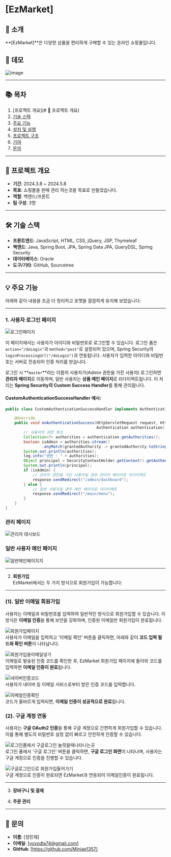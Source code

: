 # [EzMarket]

## 🛒 소개
**[EzMarket]**은 다양한 상품을 편리하게 구매할 수 있는 온라인 쇼핑몰입니다.  

## 📸 데모
![image](https://github.com/user-attachments/assets/e68db682-3ddb-418d-8ab7-efc9f60b3cf8)

---

## 📚 목차
1. [프로젝트 개요](# 📝 프로젝트 개요)
2. [기술 스택](#기술-스택)
3. [주요 기능](#주요-기능)
4. [설치 및 실행](#설치-및-실행)
5. [프로젝트 구조](#프로젝트-구조)
6. [기여](#기여)
7. [문의](#문의)

---

## 📝 프로젝트 개요
- **기간**: 2024.3.8 ~ 2024.5.8
- **목표**: 쇼핑몰을 판매 관리 하는것을 목표로 만들었습니다.
- **역할**: 백엔드/프론트
- **팀 구성**: 3명

---

## 🛠️ 기술 스택
- **프론트엔드**: JavaScript, HTML, CSS, jQuery, JSP, Thymeleaf
- **백엔드**: Java, Spring Boot, JPA, Spring Data JPA, QueryDSL, Spring Security
- **데이터베이스**: Oracle
- **도구/기타**: GitHub, Sourcetree

---

## 💡 주요 기능
아래와 같이 내용을 조금 더 정리하고 포맷을 깔끔하게 유지해 보았습니다:

---

### 1. **사용자 로그인 페이지**  
![로그인페이지](https://github.com/user-attachments/assets/3ec23d07-a3d4-471e-9b20-367b944a656b)  

이 페이지에서는 사용자가 아이디와 비밀번호로 로그인할 수 있습니다. 로그인 폼은 `action="/doLogin"`과 `method="post"`로 설정되어 있으며, Spring Security의 `loginProcessingUrl("/doLogin")`과 연동됩니다. 사용자가 입력한 아이디와 비밀번호는 서버로 전송되어 인증 처리를 받습니다.

로그인 시 **`master`**라는 이름의 사용자가(Admin 권한을 가진 사용자) 로그인하면 **관리자 페이지**로 이동하며, 일반 사용자는 **상품 메인 페이지**로 리다이렉트됩니다. 이 처리는 **Spring Security의 Custom Success Handler**를 통해 관리됩니다.

#### CustomAuthenticationSuccessHandler 예시:
```java
public class CustomAuthenticationSuccessHandler implements AuthenticationSuccessHandler {

    @Override
    public void onAuthenticationSuccess(HttpServletRequest request, HttpServletResponse response,
                                        Authentication authentication) throws IOException, ServletException {
        // 사용자의 권한 체크
        Collection<?> authorities = authentication.getAuthorities();
        boolean isAdmin = authorities.stream()
                .anyMatch(grantedAuthority -> grantedAuthority.toString().equals("ROLE_ADMIN"));
        System.out.println(authorities);
        log.info("권한 : " + authorities);
        Object principal = SecurityContextHolder.getContext().getAuthentication().getPrincipal();
        System.out.println(principal);
        if (isAdmin) {
            // 관리자 권한을 가진 사용자일 경우 관리자 페이지로 리다이렉트
            response.sendRedirect("/admin/dashboard");
        } else {
            // 일반 사용자일 경우 메인 페이지로 리다이렉트
            response.sendRedirect("/main/menu");
        }
    }
}
```

### 관리 페이지  
![관리자 데시보드](https://github.com/user-attachments/assets/b2c61aa8-ada6-4f97-a11e-498b731335ab)  

### 일반 사용자 메인 페이지  
![일반메인페이지지](https://github.com/user-attachments/assets/e68db682-3ddb-418d-8ab7-efc9f60b3cf8)  

---
   
 2. **회원가입**  
   EzMarket에서는 두 가지 방식으로 회원가입이 가능합니다:
---

   ### (1). 일반 이메일 회원가입  
   사용자는 이메일과 비밀번호를 입력하여 일반적인 방식으로 회원가입할 수 있습니다. 이 방식은 **이메일 인증**을 통해 보안을 강화하며, 인증된 이메일만 회원가입이 완료됩니다.
   
   ![회원가입페이지](https://github.com/user-attachments/assets/6beeeb5d-8beb-4cbb-bbab-a3fa8013535d)  
   사용자가 이메일을 입력하고 '이메일 확인' 버튼을 클릭하면, 아래와 같이 **코드 입력 필드와 확인 버튼**이 나타납니다.
   
   ![회원가입용이메일넣기](https://github.com/user-attachments/assets/ec2a4239-a3a2-4a92-a8b7-31f896dd59cc)  
   이메일로 발송된 인증 코드를 확인한 후, EzMarket 회원가입 페이지에 돌아와 코드를 입력하면 **이메일 인증이 완료**됩니다.
   
   ![네이버인증코드](https://github.com/user-attachments/assets/21e22912-e2b9-41ae-aae2-2c267cc49d36)  
   사용자가 네이버 등 이메일 서비스로부터 받은 인증 코드를 입력합니다.
   
   ![이메일인증확인](https://github.com/user-attachments/assets/9afd1a27-cf5a-481b-9273-41d5f24b17d9)  
   코드가 올바르게 입력되면, **이메일 인증이 성공적으로 완료**됩니다.
   
   ### (2). 구글 계정 연동  
   사용자는 **구글 OAuth2 인증**을 통해 구글 계정으로 간편하게 회원가입할 수 있습니다. 이를 통해 별도의 비밀번호 설정 없이 빠르고 안전하게 인증할 수 있습니다.
   
   ![로그인폼에서 구글로그인 눌럿을때나타나는곳](https://github.com/user-attachments/assets/9ba354f5-de65-4d5e-85c9-9869f0e302bb)  
   로그인 폼에서 '구글 로그인' 버튼을 클릭하면, **구글 로그인 화면**이 나타나며, 사용자는 구글 계정으로 인증을 진행할 수 있습니다.
   
   ![구글로그인으로 회원가입들어가기](https://github.com/user-attachments/assets/ca2dd108-6184-4124-ab50-df3ccc303c28)  
   구글 계정으로 인증이 완료되면 EzMarket과 연동되어 이메일인증이 완료됩니다.

---
  
3. **장바구니 및 결제**


4. **주문 관리**  




---

## 📧 문의
- **이름**: [정민재]
- **이메일**: [vovodla74@gmail.com]
- **GitHub**: [https://github.com/Minjae1357]
